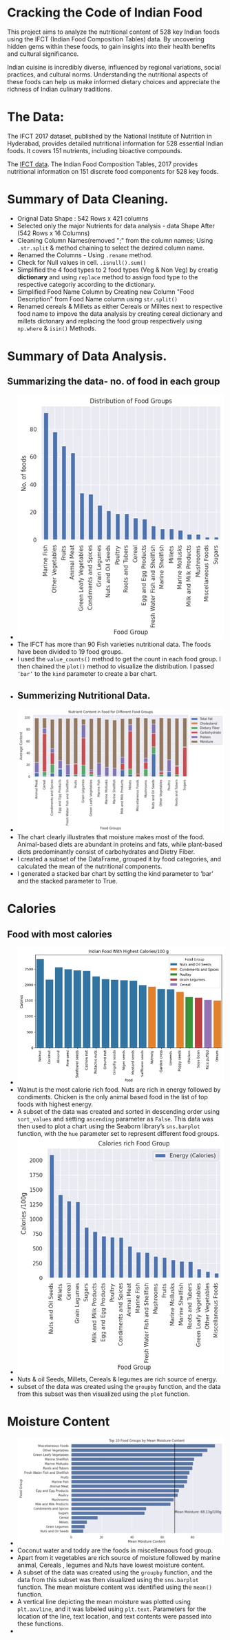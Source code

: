 # Cracking the Code of Indian Food

This project aims to analyze the nutritional content of 528 key Indian foods using the IFCT (Indian Food Composition Tables) data. By uncovering hidden gems within these foods, to gain insights into their health benefits and cultural significance.

Indian cuisine is incredibly diverse, influenced by regional variations, social practices, and cultural norms. Understanding the nutritional aspects of these foods can help us make informed dietary choices and appreciate the richness of Indian culinary traditions.

The Data: 
===
The IFCT 2017 dataset, published by the National Institute of Nutrition in Hyderabad, provides detailed nutritional information for 528 essential Indian foods. It covers 151 nutrients, including bioactive compounds.

The [IFCT data](https://vikaspedia.in/health/nutrition/nutritive-value-of-foods/indian-food-composition-tables).
The Indian Food Composition Tables, 2017 provides nutritional information on 151 discrete food components for 528 key foods.

# Summary of Data Cleaning.
- Orignal Data Shape : 542 Rows x 421 columns
- Selected only the major Nutrients for data analysis - data Shape After (542 Rows x 16 Columns)
- Cleaning Column Names(removed ";" from the column names; Using `.str.split` & method chaining to select the dezired column name.
- Renamed the Columns - Using `.rename` method.
- Check for Null values in cell. `.isnull().sum()`
- Simplified the 4 food types to 2 food types (Veg & Non Veg) by creatig **dictionary** and using `replace` method to assign food type to the respective categoriy according to the dictionary.
-  Simplified Food Name Column by Creating new Column "Food Description" from Food Name column using `str.split()`
- Renamed cereals & Millets as either Cereals or Milltes next to respective food name to impove the data analysis by creating cereal dictionary and millets dictonary and replacing the food group respectively using `np.where` & `isin()` Methods.
# Summary of Data Analysis.
## Summarizing the data- no. of food in each group
- ![No of Food](https://github.com/madan010/-Cracking-the-Code-of-Indian-Food/blob/main/Distribution%20of%20Food%20Groups.png)
- The IFCT has more than 90 Fish varieties nutritional data. The foods have been divided to 19 food groups.
- I used the `value_counts()` method to get the count in each food group. I then chained the `plot()` method to visualize the distribution. I passed `‘bar’` to the `kind` parameter to create a bar chart.
- ## Summerizing Nutritional Data.
-  ![Nutritional Data](https://github.com/madan010/-Cracking-the-Code-of-Indian-Food/blob/main/Average_Nutrient_Content_in_Different_Food_Groups3.png)
- The chart clearly illustrates that moisture makes most of the food. Animal-based diets are abundant in proteins and fats, while plant-based diets predominantly consist of carbohydrates and Dietry Fiber.
- I created a subset of the DataFrame, grouped it by food categories, and calculated the mean of the nutritional components.
- I generated a stacked bar chart by setting the kind parameter to ‘bar’ and the stacked parameter to True.
# Calories
## Food with most calories
- ![calories](https://github.com/madan010/-Cracking-the-Code-of-Indian-Food/blob/main/high_calories.png)
- Walnut is the most calorie rich food. Nuts are rich in energy followed by condiments. Chicken is the only animal based food in the list of top foods with highest energy.
- A subset of the data was created and sorted in descending order using `sort_values` and setting `ascending` parameter as `False`. This data was then used to plot a chart using the Seaborn library’s `sns.barplot` function, with the `hue` parameter set to represent different food groups.
- ![food group_calories](https://github.com/madan010/-Cracking-the-Code-of-Indian-Food/blob/main/Calories_foodsgroups.png)
- Nuts & oil Seeds, Millets, Cereals & legumes are rich source of energy.
- subset of the data was created using the `groupby` function, and the data from this subset was then visualized using the `plot` function.
# Moisture Content
- ![moisture_food_group](https://github.com/madan010/-Cracking-the-Code-of-Indian-Food/blob/main/moisture_food_group1.png)
- Coconut water and toddy are the foods in miscellenaous food group.
- Apart from it vegetables are rich source of moisture followed by marine animal, Cereals , legumes and Nuts have lowest moisture content.
- A subset of the data was created using the `groupby` function, and the data from this subset was then visualized using the `sns.barplot` function. The mean moisture content was identified using the `mean()` function.
- A vertical line depicting the mean moisture was plotted using `plt.axvline`, and it was labeled using `plt.text`. Parameters for the location of the line, text location, and text contents were passed into these functions.
- 
